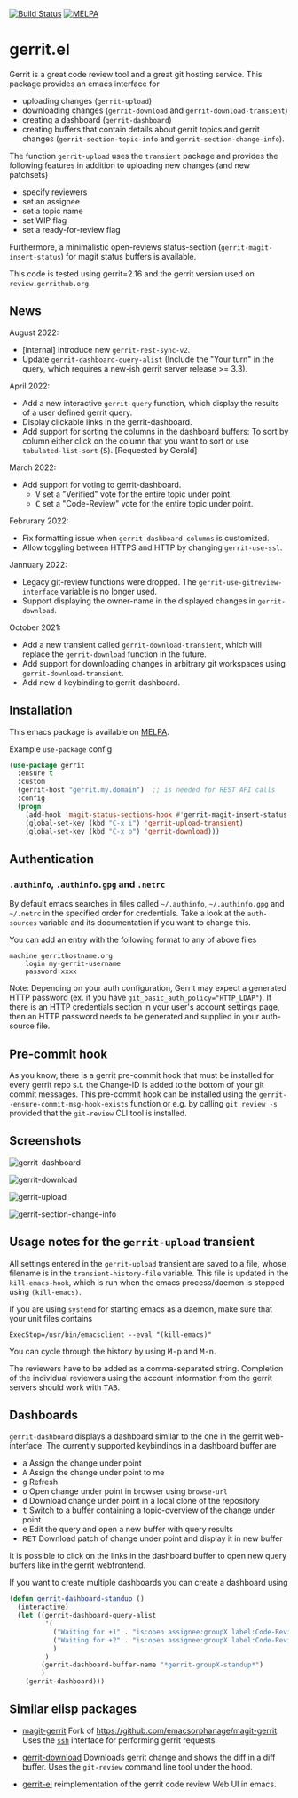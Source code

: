 [![Build Status](https://github.com/thisch/gerrit.el/workflows/CI/badge.svg)](https://github.com/thisch/gerrit.el/actions)
[![MELPA](http://melpa.org/packages/gerrit-badge.svg)](http://melpa.org/#/gerrit)

gerrit.el
=========

Gerrit is a great code review tool and a great git hosting service. This
package provides an emacs interface for

* uploading changes (`gerrit-upload`)
* downloading changes (`gerrit-download` and `gerrit-download-transient`)
* creating a dashboard  (`gerrit-dashboard`)
* creating buffers that contain details about gerrit topics and gerrit
  changes (`gerrit-section-topic-info` and `gerrit-section-change-info`).

The function `gerrit-upload` uses the `transient` package and provides the
following features in addition to uploading new changes (and new patchsets)

* specify reviewers
* set an assignee
* set a topic name
* set WIP flag
* set a ready-for-review flag

Furthermore, a minimalistic open-reviews status-section
(`gerrit-magit-insert-status`) for magit status buffers is available.

This code is tested using gerrit=2.16 and the gerrit version used on
`review.gerrithub.org`.

## News

August 2022:

* [internal] Introduce new `gerrit-rest-sync-v2`.
* Update `gerrit-dashboard-query-alist` (Include the "Your turn" in
  the query, which requires a new-ish gerrit server release >= 3.3).

April 2022:

* Add a new interactive `gerrit-query` function, which display the results
  of a user defined gerrit query.
* Display clickable links in the gerrit-dashboard.
* Add support for sorting the columns in the dashboard buffers: To
  sort by column either click on the column that you want to sort or
  use `tabulated-list-sort` (<kbd>S</kbd>). [Requested by Gerald]

March 2022:

* Add support for voting to gerrit-dashboard.
  * <kbd>V</kbd> set a "Verified" vote for the entire topic under point.
  * <kbd>C</kbd> set a "Code-Review" vote for the entire topic under point.

Februrary 2022:

* Fix formatting issue when `gerrit-dashboard-columns` is customized.
* Allow toggling between HTTPS and HTTP by changing `gerrit-use-ssl`.

Jannuary 2022:

* Legacy git-review functions were dropped. The
  `gerrit-use-gitreview-interface` variable is no longer used.
* Support displaying the owner-name in the displayed changes in
  `gerrit-download`.

October 2021:

* Add a new transient called `gerrit-download-transient`, which will replace
  the `gerrit-download` function in the future.
* Add support for downloading changes in arbitrary git workspaces using
  `gerrit-download-transient`.
* Add new <kbd>d</kbd> keybinding to gerrit-dashboard.

## Installation

This emacs package is available on
[MELPA](http://melpa.org/#/gerrit).

Example `use-package` config

``` el
(use-package gerrit
  :ensure t
  :custom
  (gerrit-host "gerrit.my.domain")  ;; is needed for REST API calls
  :config
  (progn
    (add-hook 'magit-status-sections-hook #'gerrit-magit-insert-status t)
    (global-set-key (kbd "C-x i") 'gerrit-upload-transient)
    (global-set-key (kbd "C-x o") 'gerrit-download)))
```

## Authentication

### `.authinfo`, `.authinfo.gpg` and `.netrc`

By default emacs searches in files called `~/.authinfo`, `~/.authinfo.gpg`
and `~/.netrc` in the specified order for credentials. Take a look at the
`auth-sources` variable and its documentation if you want to change this.

You can add an entry with the following format to any of above files

```
machine gerrithostname.org
    login my-gerrit-username
    password xxxx
```
Note: Depending on your auth configuration, Gerrit may expect a generated HTTP password (ex. if you have `git_basic_auth_policy="HTTP_LDAP"`). If there is an HTTP credentials section in your user's account settings page, then an HTTP password needs to be generated and supplied in your auth-source file.

## Pre-commit hook

As you know, there is a gerrit pre-commit hook that must be installed for
every gerrit repo s.t. the Change-ID is added to the bottom of your git
commit messages. This pre-commit hook can be installed using the
`gerrit--ensure-commit-msg-hook-exists` function or e.g. by calling `git
review -s` provided that the `git-review` CLI tool is installed.

## Screenshots

![gerrit-dashboard](https://user-images.githubusercontent.com/206581/88588506-f8048780-d057-11ea-9c57-ac2a58aadd58.png)

![gerrit-download](https://user-images.githubusercontent.com/206581/88589693-d0162380-d059-11ea-8c96-028659450904.png)

![gerrit-upload](https://user-images.githubusercontent.com/206581/88589947-356a1480-d05a-11ea-8964-e7d0b4bc8a18.png)

![gerrit-section-change-info](https://user-images.githubusercontent.com/206581/101976331-9dee1280-3c44-11eb-8d01-629d3634da43.png)

## Usage notes for the `gerrit-upload` transient

All settings entered in the `gerrit-upload` transient are saved to a file,
whose filename is in the `transient-history-file` variable. This file is
updated in the `kill-emacs-hook`, which is run when the emacs
process/daemon is stopped using `(kill-emacs)`.

If you are using `systemd` for starting emacs as a daemon, make sure that your
unit files contains

```
ExecStop=/usr/bin/emacsclient --eval "(kill-emacs)"
```

You can cycle through the history by using <kbd>M-p</kbd> and
<kbd>M-n</kbd>.

The reviewers have to be added as a comma-separated string. Completion of
the individual reviewers using the account information from the gerrit
servers should work with <kbd>TAB</kbd>.

## Dashboards

`gerrit-dashboard` displays a dashboard similar to the one in the gerrit
web-interface.  The currently supported keybindings in a dashboard buffer are

* <kbd>a</kbd> Assign the change under point
* <kbd>A</kbd> Assign the change under point to me
* <kbd>g</kbd> Refresh
* <kbd>o</kbd> Open change under point in browser using `browse-url`
* <kbd>d</kbd> Download change under point in a local clone of the repository
* <kbd>t</kbd> Switch to a buffer containing a topic-overview of the change
  under point
* <kbd>e</kbd> Edit the query and open a new buffer with query results
* <kbd>RET</kbd> Download patch of change under point and display it in new
  buffer

It is possible to click on the links in the dashboard buffer to open new
query buffers like in the gerrit webfrontend.

If you want to create multiple dashboards you can create a dashboard using

```el
(defun gerrit-dashboard-standup ()
  (interactive)
  (let ((gerrit-dashboard-query-alist
         '(
           ("Waiting for +1" . "is:open assignee:groupX label:Code-Review=0")
           ("Waiting for +2" . "is:open assignee:groupX label:Code-Review=1")
           )
         )
        (gerrit-dashboard-buffer-name "*gerrit-groupX-standup*")
        )
    (gerrit-dashboard)))
```

## Similar elisp packages

* [magit-gerrit](https://github.com/darcylee/magit-gerrit) Fork of
https://github.com/emacsorphanage/magit-gerrit. Uses the
[`ssh`](https://gerrit-review.googlesource.com/Documentation/cmd-index.html)
interface for performing gerrit requests.

* [gerrit-download](https://github.com/chmouel/gerrit-download.el) Downloads
  gerrit change and shows the diff in a diff buffer. Uses the `git-review`
  command line tool under the hood.

* [gerrit-el](https://github.com/iartarisi/gerrit-el) reimplementation of
  the gerrit code review Web UI in emacs.
